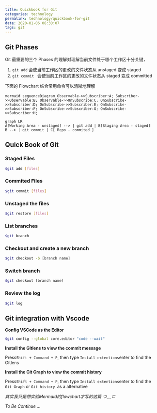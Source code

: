 ```yaml
---
title: Quickbook for Git
categories: technology
permalink: technology/quickbook-for-git
date: 2020-01-06 06:30:07
tags: git
---
```


## 	Git Phases

Git 最重要的三个 Phases 的理解对理解当前文件处于哪个工作区十分关键，

1. `git add`  会使当前工作区的更改的文件状态从 unstaged 变成 staged
2. `git commit ` 会使当前工作区的更改的文件状态从 staged 变成 committed

下面的 Flowchart 结合常用命令可以清晰地理解

​```mermaid
sequenceDiagram
Observable->>Subscriber:A;
Subscriber->>Observable:B;
Observable->>OnSubscribe:C;
OnSubscribe->>Subscriber:D;
OnSubscribe->>Subscriber:E;
OnSubscribe->>Subscriber:F;
OnSubscribe->>Subscriber:G;
OnSubscribe->>Subscriber:H;
​```


```mermaid
graph LR
A[Working Area - unstaged] --> | git add | B[Staging Area - staged]
B --> | git commit | C[ Repo - commited ]
```

## Quick Book of Git

### Staged Files
```bash
$git add [files]
```
### Commited Files
```bash
$git commit [files]
```
### Unstaged the files
```bash
$git restore [files]
```
### List branches
```bash
$git branch
```
### Checkout and create a new branch
```bash
$git checkout -b [branch name]
```
### Switch branch
```bash
$git checkout [branch name]
```

### Review the log

```bash
$git log
```



## Git integration with Vscode

**Config VSCode as the Editor**

```bash
$git config --global core.editor "code --wait"
```
**Install the Gitlens to view the commit message**

Press`Shift + Command + P`, then type `Install extentions`enter to find the Gitlens

 **Install the Git Graph to view the commit history**

Press`Shift + Command + P`, then type `Install extentions`enter to find the `Git Graph` or `Git history `as a alternative



_其实我只是想实验Mermaid的flowchart才写的这篇 つ﹏⊂_

_To Be Continue ..._


